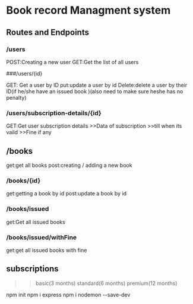 # Book record Managment system

## Routes and Endpoints

### /users

POST:Creating a new user
GET:Get the list of all users

###/users/{id}

GET: Get a  user by ID
put:update a user by id
Delete:delete a user by their ID(if he/she have an issued book )(also need to make sure heshe has no penalty)

### /users/subscription-details/{id}
GET:Get user subscription details
    >>Data of subscription
    >>till when its vaild
    >>Fine if any

## /books

get:get all books
post:creating / adding a new book

### /books/{id}

get:getting a book by id
post:update a book by id

### /books/issued

get:Get all issued books

### /books/issued/withFine

get:get all issued books with fine

## subscriptions
>>basic(3 months)
>>standard(6 months)
>>premium(12 months)

npm init
npm i express
npm i nodemon --save-dev